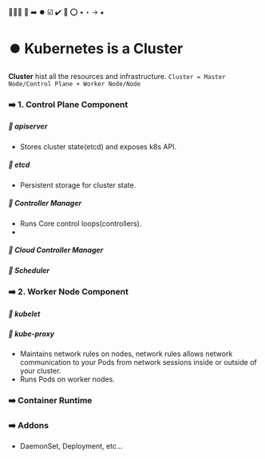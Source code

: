 🔵🔹🔷 🔵 ➡️ ⏺️
☑️ ✔️ 🔴 ⭕
•
‣
→
⁕

# ⏺️ Kubernetes is a Cluster
**Cluster** hist all the resources and infrastructure.
`Cluster = Master Node/Control Plane + Worker Node/Node`

### ➡️ 1. Control Plane Component

##### 🔷 apiserver
- Stores cluster state(etcd) and exposes k8s API.
##### 🔷 etcd
- Persistent storage for cluster state.
##### 🔷 Controller  Manager
- Runs Core control loops(controllers).
- 
##### 🔷 Cloud Controller Manager
##### 🔷 Scheduler


### ➡️ 2. Worker Node Component
##### 🔷 kubelet

##### 🔷 kube-proxy 
- Maintains network rules on nodes, network rules allows network communication to your Pods from network sessions inside or outside of your cluster.
- Runs Pods on worker nodes.



### ➡️ Container Runtime


### ➡️  Addons 
- DaemonSet, Deployment, etc...





